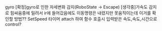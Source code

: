 gyro
    [확정]gyro로 인한 자세변화 감지(RoboState -> Escape)
    [생각중]가속도 감지로 힘싸움중에 밀려서 ir에 들어갔음에도 이동명령은 내렸지만 못움직이는데 이거를 확인할 방법??
SetSpeed
    타이머 attach 하여 함수 호출시 입력받은 속도,속도,시간으로 control?